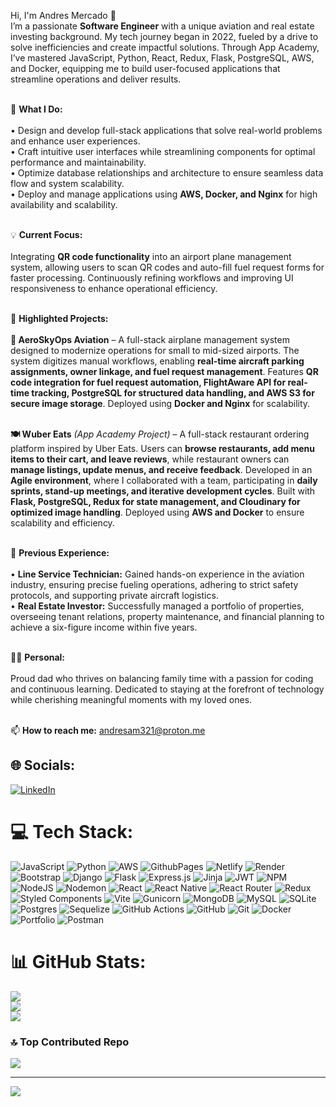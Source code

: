 Hi, I'm Andres Mercado 👋<br>
I’m a passionate **Software Engineer** with a unique aviation and real estate investing background. My tech journey began in 2022, fueled by a drive to solve inefficiencies and create impactful solutions. Through App Academy, I’ve mastered JavaScript, Python, React, Redux, Flask, PostgreSQL, AWS, and Docker, equipping me to build user-focused applications that streamline operations and deliver results.<br><br>

🚀 **What I Do:**<br><br>
• Design and develop full-stack applications that solve real-world problems and enhance user experiences.<br>
• Craft intuitive user interfaces while streamlining components for optimal performance and maintainability.<br>
• Optimize database relationships and architecture to ensure seamless data flow and system scalability.<br>
• Deploy and manage applications using **AWS, Docker, and Nginx** for high availability and scalability.<br><br>

💡 **Current Focus:**<br><br>
Integrating **QR code functionality** into an airport plane management system, allowing users to scan QR codes and auto-fill fuel request forms for faster processing. Continuously refining workflows and improving UI responsiveness to enhance operational efficiency.<br><br>

📌 **Highlighted Projects:**<br><br>
**🛫 AeroSkyOps Aviation** – A full-stack airplane management system designed to modernize operations for small to mid-sized airports. The system digitizes manual workflows, enabling **real-time aircraft parking assignments, owner linkage, and fuel request management**. Features **QR code integration for fuel request automation, FlightAware API for real-time tracking, PostgreSQL for structured data handling, and AWS S3 for secure image storage**. Deployed using **Docker and Nginx** for scalability.<br><br>

**🍽 Wuber Eats** *(App Academy Project)* – A full-stack restaurant ordering platform inspired by Uber Eats. Users can **browse restaurants, add menu items to their cart, and leave reviews**, while restaurant owners can **manage listings, update menus, and receive feedback**. Developed in an **Agile environment**, where I collaborated with a team, participating in **daily sprints, stand-up meetings, and iterative development cycles**. Built with **Flask, PostgreSQL, Redux for state management, and Cloudinary for optimized image handling**. Deployed using **AWS and Docker** to ensure scalability and efficiency.<br><br>

💼 **Previous Experience:**<br><br>
• **Line Service Technician:** Gained hands-on experience in the aviation industry, ensuring precise fueling operations, adhering to strict safety protocols, and supporting private aircraft logistics.<br>
• **Real Estate Investor:** Successfully managed a portfolio of properties, overseeing tenant relations, property maintenance, and financial planning to achieve a six-figure income within five years.<br><br>

👨‍👧 **Personal:**<br><br>
Proud dad who thrives on balancing family time with a passion for coding and continuous learning. Dedicated to staying at the forefront of technology while cherishing meaningful moments with my loved ones.<br><br>


📫 **How to reach me:** andresam321@proton.me

## 🌐 Socials:
[![LinkedIn](https://img.shields.io/badge/LinkedIn-%230077B5.svg?logo=linkedin&logoColor=white)](https://www.linkedin.com/in/andres-merc/) 

# 💻 Tech Stack:
![JavaScript](https://img.shields.io/badge/javascript-%23323330.svg?style=for-the-badge&logo=javascript&logoColor=%23F7DF1E) ![Python](https://img.shields.io/badge/python-3670A0?style=for-the-badge&logo=python&logoColor=ffdd54) ![AWS](https://img.shields.io/badge/AWS-%23FF9900.svg?style=for-the-badge&logo=amazon-aws&logoColor=white) ![GithubPages](https://img.shields.io/badge/github%20pages-121013?style=for-the-badge&logo=github&logoColor=white) ![Netlify](https://img.shields.io/badge/netlify-%23000000.svg?style=for-the-badge&logo=netlify&logoColor=#00C7B7) ![Render](https://img.shields.io/badge/Render-%46E3B7.svg?style=for-the-badge&logo=render&logoColor=white) ![Bootstrap](https://img.shields.io/badge/bootstrap-%238511FA.svg?style=for-the-badge&logo=bootstrap&logoColor=white) ![Django](https://img.shields.io/badge/django-%23092E20.svg?style=for-the-badge&logo=django&logoColor=white) ![Flask](https://img.shields.io/badge/flask-%23000.svg?style=for-the-badge&logo=flask&logoColor=white) ![Express.js](https://img.shields.io/badge/express.js-%23404d59.svg?style=for-the-badge&logo=express&logoColor=%2361DAFB) ![Jinja](https://img.shields.io/badge/jinja-white.svg?style=for-the-badge&logo=jinja&logoColor=black) ![JWT](https://img.shields.io/badge/JWT-black?style=for-the-badge&logo=JSON%20web%20tokens) ![NPM](https://img.shields.io/badge/NPM-%23CB3837.svg?style=for-the-badge&logo=npm&logoColor=white) ![NodeJS](https://img.shields.io/badge/node.js-6DA55F?style=for-the-badge&logo=node.js&logoColor=white) ![Nodemon](https://img.shields.io/badge/NODEMON-%23323330.svg?style=for-the-badge&logo=nodemon&logoColor=%BBDEAD) ![React](https://img.shields.io/badge/react-%2320232a.svg?style=for-the-badge&logo=react&logoColor=%2361DAFB) ![React Native](https://img.shields.io/badge/react_native-%2320232a.svg?style=for-the-badge&logo=react&logoColor=%2361DAFB) ![React Router](https://img.shields.io/badge/React_Router-CA4245?style=for-the-badge&logo=react-router&logoColor=white) ![Redux](https://img.shields.io/badge/redux-%23593d88.svg?style=for-the-badge&logo=redux&logoColor=white) ![Styled Components](https://img.shields.io/badge/styled--components-DB7093?style=for-the-badge&logo=styled-components&logoColor=white) ![Vite](https://img.shields.io/badge/vite-%23646CFF.svg?style=for-the-badge&logo=vite&logoColor=white) ![Gunicorn](https://img.shields.io/badge/gunicorn-%298729.svg?style=for-the-badge&logo=gunicorn&logoColor=white) ![MongoDB](https://img.shields.io/badge/MongoDB-%234ea94b.svg?style=for-the-badge&logo=mongodb&logoColor=white) ![MySQL](https://img.shields.io/badge/mysql-4479A1.svg?style=for-the-badge&logo=mysql&logoColor=white) ![SQLite](https://img.shields.io/badge/sqlite-%2307405e.svg?style=for-the-badge&logo=sqlite&logoColor=white) ![Postgres](https://img.shields.io/badge/postgres-%23316192.svg?style=for-the-badge&logo=postgresql&logoColor=white) ![Sequelize](https://img.shields.io/badge/Sequelize-52B0E7?style=for-the-badge&logo=Sequelize&logoColor=white) ![GitHub Actions](https://img.shields.io/badge/github%20actions-%232671E5.svg?style=for-the-badge&logo=githubactions&logoColor=white) ![GitHub](https://img.shields.io/badge/github-%23121011.svg?style=for-the-badge&logo=github&logoColor=white) ![Git](https://img.shields.io/badge/git-%23F05033.svg?style=for-the-badge&logo=git&logoColor=white) ![Docker](https://img.shields.io/badge/docker-%230db7ed.svg?style=for-the-badge&logo=docker&logoColor=white) ![Portfolio](https://img.shields.io/badge/Portfolio-%23000000.svg?style=for-the-badge&logo=firefox&logoColor=#FF7139) ![Postman](https://img.shields.io/badge/Postman-FF6C37?style=for-the-badge&logo=postman&logoColor=white)
# 📊 GitHub Stats:
![](https://github-readme-stats.vercel.app/api?username=andresam321&theme=dark&hide_border=false&include_all_commits=true&count_private=false)<br/>
![](https://github-readme-streak-stats.herokuapp.com/?user=andresam321&theme=dark&hide_border=false)<br/>
![](https://github-readme-stats.vercel.app/api/top-langs/?username=andresam321&theme=dark&hide_border=false&include_all_commits=true&count_private=false&layout=compact)

### 🔝 Top Contributed Repo
![](https://github-contributor-stats.vercel.app/api?username=andresam321&limit=5&theme=dark&combine_all_yearly_contributions=true)

---
[![](https://visitcount.itsvg.in/api?id=andresam321&icon=0&color=0)](https://visitcount.itsvg.in)

<!-- Proudly created with GPRM ( https://gprm.itsvg.in ) -->
